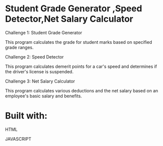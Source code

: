 <h1>Student Grade Generator ,Speed Detector,Net Salary Calculator</h1>
Challenge 1: Student Grade Generator

This program calculates the grade for student marks based on specified grade ranges.

Challenge 2: Speed Detector

This program calculates demerit points for a car's speed and determines if the driver's license is suspended.

Challenge 3: Net Salary Calculator

This program calculates various deductions and the net salary based on an employee's basic salary and benefits.

<h1>Built with:</h1>
HTML

JAVASCRIPT
